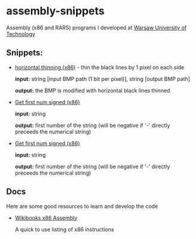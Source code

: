 # assembly-snippets
Assembly (x86 and RARS) programs I developed  at [Warsaw University of Technology](https://eng.pw.edu.pl/)

## Snippets:
- [horizontal thinning (x86)](./horizontal_thinning) -
thin the black lines by 1 pixel on each side
    
    **input:** string \[input BMP path (1 bit per pixel)], string \[output BMP path]

    **output:** the BMP is modified with horizontal black lines thinned

- [Get first num signed (x86)](./get_first_num_signed)
    
    **input:** string

    **output:** first number of the string (will be negative if '-' directly preceeds the numerical string)

- [Get first num signed (x86)](./get_first_num_signed)
    
    **input:** string

    **output:** first number of the string (will be negative if '-' directly preceeds the numerical string)



## Docs

Here are some good resources to learn and develop the code

- [Wikibooks x86 Assembly](https://en.wikibooks.org/wiki/X86_Assembly)

    A quick to use listing of x86 instructions


